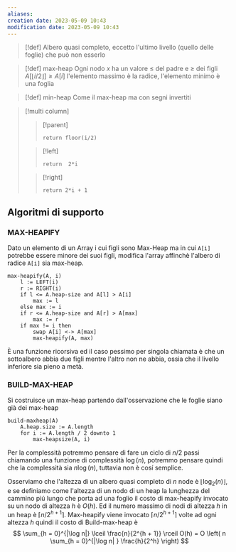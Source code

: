 ```yaml
---
aliases: 
creation date: 2023-05-09 10:43
modification date: 2023-05-09 10:43
---
```

>[!def]
>Albero quasi completo, eccetto l'ultimo livello (quello delle foglie) che può non esserlo

>[!def] max-heap
>Ogni nodo $x$ ha un valore $\leq$ del padre e $\geq$ dei figli
>$A[\lfloor i / 2 \rfloor] \geq A[i]$
> l'elemento massimo è la radice, l'elemento minimo è una foglia

>[!def] min-heap
>Come il max-heap ma con segni invertiti


>[!multi column]
>
>>[!parent]
>>```clike
>>return floor(i/2)
>>```
>
>>[!left]
>>```clike
>>return  2*i
>>```
>
>>[!right]
>>```clike
>>return 2*i + 1
>>```


## Algoritmi di supporto

### MAX-HEAPIFY
Dato un elemento di un Array i cui figli sono Max-Heap ma in cui `A[i]` potrebbe essere minore dei suoi figli, modifica l'array affinchè l'albero di radice `A[i]` sia max-heap.

```clike
max-heapify(A, i)
	l := LEFT(i)
	r := RIGHT(i)
	if l <= A.heap-size and A[l] > A[i]
		max := l
	else max := i
	if r <= A.heap-size and A[r] > A[max]
		max := r
	if max != i then
		swap A[i] <-> A[max]
		max-heapify(A, max)
```

È una funzione ricorsiva ed il caso pessimo per singola chiamata è che un sottoalbero abbia due figli mentre l'altro non ne abbia, ossia che il livello inferiore sia pieno a metà.

### BUILD-MAX-HEAP
Si costruisce un max-heap partendo dall'osservazione che le foglie siano già dei max-heap

```clike
build-maxheap(A)
	A.heap.size := A.length
	for i := A.length / 2 downto 1
		max-heapsize(A, i)
```

Per la complessità potremmo pensare di fare un ciclo di $n/2$ passi chiamando una funzione di complessità $\log(n)$, potremmo pensare quindi che la complessità sia $n \log(n)$, tuttavia non è cosí semplice.

Osserviamo che l'altezza di un albero quasi completo di $n$ node è $\lfloor \log_{2}(n) \rfloor$, e se definiamo come l'altezza di un nodo di un heap la lunghezza del cammino piú lungo che porta ad una foglio il costo di max-heapify invocato su un nodo di altezza $h$ è $O(h)$. Ed il numero massimo di nodi di altezza $h$ in un heap è $\lceil n / 2^{h+1} \rceil$.
Max-heapify viene invocato $\lceil n / 2^{h+1} \rceil$ volte ad ogni altezza $h$ quindi il costo di Build-max-heap è 
$$ \sum_{h = 0}^{|\log n|} \lceil \frac{n}{2^{h + 1}} \rceil O(h) = O \left( n \sum_{h = 0}^{|\log n| } \frac{h}{2^h} \right) $$